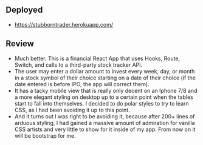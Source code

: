 ## Deployed
- https://stubborntrader.herokuapp.com/

## Review
- Much better. This is a financial React App that uses Hooks, Route, Switch, and calls to a third-party stock tracker API.
- The user may enter a dollar amount to invest every week, day, or month in a stock symbol of their choice starting on a date of their choice (if the date entered is before IPO, the app will correct them).
- It has a tacky mobile view that is really only decent on an Iphone 7/8 and a more elegant styling on desktop up to a certain point when the tables start to fall into themselves. I decided to do polar styles to try to learn CSS, as I had been avoiding it up to this point. 
- And it turns out I was right to be avoiding it, because after 200+ lines of arduous styling, I had gained a massive amount of admiration for vanilla CSS artists and very little to show for it inside of my app. From now on it will be bootstrap for me.

